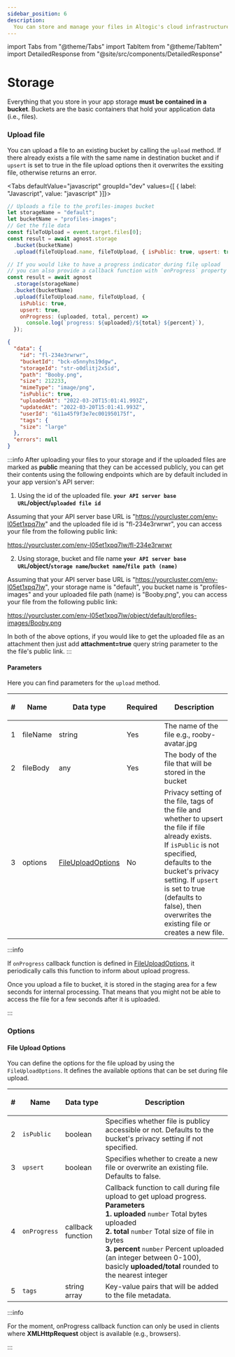 ```yaml
---
sidebar_position: 6
description:
  You can store and manage your files in Altogic's cloud infrastructure.
---
```


import Tabs from "@theme/Tabs"
import TabItem from "@theme/TabItem"
import DetailedResponse from "@site/src/components/DetailedResponse"

# Storage

Everything that you store in your app storage **must be contained in a bucket**.
Buckets are the basic containers that hold your application data (i.e., files).

### Upload file

You can upload a file to an existing bucket by calling the `upload` method. If
there already exists a file with the same name in destination bucket and if `upsert` is set to true in the file upload options then it overwrites the exsiting file, otherwise returns an error.

<Tabs defaultValue="javascript" groupId="dev" values={[ { label: "Javascript", value: "javascript" }]}>


<TabItem value="javascript">


```js
// Uploads a file to the profiles-images bucket
let storageName = "default";
let bucketName = "profiles-images";
// Get the file data
const fileToUpload = event.target.files[0];
const result = await agnost.storage
  .bucket(bucketName)
  .upload(fileToUpload.name, fileToUpload, { isPublic: true, upsert: true });

// If you would like to have a progress indicator during file upload
// you can also provide a callback function with `onProgress` property
const result = await agnost
  .storage(storageName)
  .bucket(bucketName)
  .upload(fileToUpload.name, fileToUpload, {
    isPublic: true,
    upsert: true,
    onProgress: (uploaded, total, percent) =>
      console.log(`progress: ${uploaded}/${total} ${percent}`),
  });
```

</TabItem>


</Tabs>


<DetailedResponse title="Example response">


```json
{
  "data": {
    "id": "fl-234e3rwrwr",
    "bucketId": "bck-o5nnyhs19dgw",
    "storageId": "str-o0dlitj2x5id",
    "path": "Booby.png",
    "size": 212233,
    "mimeType": "image/png",
    "isPublic": true,
    "uploadedAt": "2022-03-20T15:01:41.993Z",
    "updatedAt": "2022-03-20T15:01:41.993Z",
    "userId": "611a45f9f3e7ec001950175f",
    "tags": {
    "size": "large"
  },
  "errors": null
}
```

</DetailedResponse>


:::info
After uploading your files to your storage and if the uploaded files are marked as **public** meaning that they can be accessed publicly, you can get their contents using the following endpoints which are by default included in your app version's API server:
1. Using the id of the uploaded file.
**`your API server base URL`/object/`uploaded file id`**

Assuming that your API server base URL is "https://yourcluster.com/env-l05et1xpq7lw" and the uploaded file id is "fl-234e3rwrwr", you can access your file from the following public link:

https://yourcluster.com/env-l05et1xpq7lw/fl-234e3rwrwr

2. Using storage, bucket and file name
**`your API server base URL`/object/`storage name`/`bucket name`/`file path (name)`**

Assuming that your API server base URL is "https://yourcluster.com/env-l05et1xpq7lw", your storage name is "default", you bucket name is "profiles-images" and your uploaded file path (name) is "Booby.png", you can access your file from the following public link:

https://yourcluster.com/env-l05et1xpq7lw/object/default/profiles-images/Booby.png


In both of the above options, if you would like to get the uploaded file as an attachment then just add **attachment=true** query string parameter to the the file's public link.
:::


#### Parameters

Here you can find parameters for the `upload` method.

| #   | <p><strong>Name</strong></p> | <p><strong>Data type</strong></p>         | <p><strong>Required</strong></p> | <p><strong>Description </strong></p>                                                                                                                                                                                                                                                                                                                                                                                                                                                                                                            |
| --- | ---------------------------- | ----------------------------------------- | -------------------------------- | ----------------------------------------------------------------------------------------------------------------------------------------------------------------------------------------------------------------------------------------------------------------------------------------------------------------------------------------------------------------------------------------------------------------------------------------------------------------------------------------------------------------------------------------------- |
| 1   | fileName                     | string                                    | Yes                              | The name of the file e.g., rooby-avatar.jpg                                                                                                                                                                                                                                                                                                                                                                                                                                                                                                     |
| 2   | fileBody                     | any                                       | Yes                              | The body of the file that will be stored in the bucket                                                                                                                                                                                                                                                                                                                                                                                                                                                                                          |
| 3   | options                      | [FileUploadOptions](#file-upload-options) | No                               | Privacy setting of the file, tags of the file and whether to upsert the file if file already exists. <br/> If `isPublic` is not specified, defaults to the bucket's privacy setting. If `upsert` is set to true (defaults to false), then overwrites the existing file or creates a new file. |

:::info

If `onProgress` callback function is defined in
[FileUploadOptions](#file-upload-options), it periodically calls this function
to inform about upload progress.

Once you upload a file to bucket, it is stored in the staging area for a few
seconds for internal processing. That means that you might not be able to access
the file for a few seconds after it is uploaded.

:::

### Options

#### File Upload Options

You can define the options for the file upload by using the `FileUploadOptions`.
It defines the available options that can be set during file upload.

| #   | <p><strong>Name</strong></p> | <p><strong>Data type</strong></p> | <p><strong>Description </strong></p>                                                                                                                                                                                                                                                                                                    |
| --- | ---------------------------- | --------------------------------- | --------------------------------------------------------------------------------------------------------------------------------------------------------------------------------------------------------------------------------------------------------------------------------------------------------------------------------------- |
| 2   | `isPublic`                   | boolean                           | Specifies whether file is publicy accessible or not. Defaults to the bucket's privacy setting if not specified.                                                                                                                                                                                                                         |
| 3   | `upsert`               | boolean                           | Specifies whether to create a new file or overwrite an existing file. Defaults to false.                                                                                                                               |
| 4   | `onProgress`                 | callback function                 | Callback function to call during file upload to get upload progress.<br/>**Parameters**<br/> **1. uploaded** `number` Total bytes uploaded <br/> **2. total** `number` Total size of file in bytes <br/> **3. percent** `number` Percent uploaded (an integer between 0-100), basicly **uploaded/total** rounded to the nearest integer |
| 5   | `tags`                       | string array                      | Key-value pairs that will be added to the file metadata.                                                                                                                                                                                                                                                                         |

:::info

For the moment, onProgress callback function can only be used in clients where
**XMLHttpRequest** object is available (e.g., browsers).

:::
